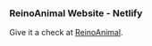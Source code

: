 ### ReinoAnimal Website - Netlify
Give it a check at [ReinoAnimal](https://reinoanimal.netlify.app/).